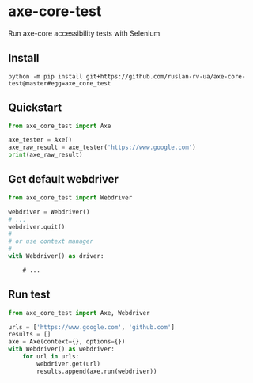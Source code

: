 # axe-core-test

Run axe-core accessibility tests with Selenium

## Install

	python -m pip install git+https://github.com/ruslan-rv-ua/axe-core-test@master#egg=axe_core_test

## Quickstart

```python
from axe_core_test import Axe

axe_tester = Axe()
axe_raw_result = axe_tester('https://www.google.com')
print(axe_raw_result)
```


## Get default webdriver

```python
from axe_core_test import Webdriver

webdriver = Webdriver()
# ...
webdriver.quit()
#
# or use context manager
#
with Webdriver() as driver:
```
		# ...
	
## Run test

```python
from axe_core_test import Axe, Webdriver

urls = ['https://www.google.com', 'github.com']
results = []
axe = Axe(context={}, options={})
with Webdriver() as webdriver:
	for url in urls:
		webdriver.get(url)
		results.append(axe.run(webdriver))
```

